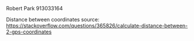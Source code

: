 Robert Park
913033164

Distance between coordinates source:
https://stackoverflow.com/questions/365826/calculate-distance-between-2-gps-coordinates
